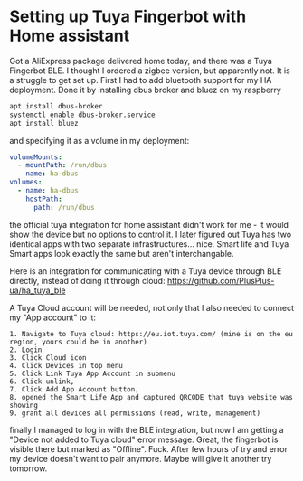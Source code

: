 # Setting up Tuya Fingerbot with Home assistant

Got a AliExpress package delivered home today, and there was a Tuya Fingerbot BLE. I thought I ordered a zigbee version, but apparently not.
It is a struggle to get set up. First I had to add bluetooth support for my HA deployment. Done it by installing dbus broker and bluez on my raspberry
```sh
apt install dbus-broker
systemctl enable dbus-broker.service
apt install bluez
```

and specifying it as a volume in my deployment:
```yaml
volumeMounts:
  - mountPath: /run/dbus
    name: ha-dbus
volumes:
  - name: ha-dbus
    hostPath:
      path: /run/dbus
```

the official tuya integration for home assistant didn't work for me - it would show the device but no options to control it.
I later figured out Tuya has two identical apps with two separate infrastructures... nice.
Smart life and Tuya Smart apps look exactly the same but aren't interchangable.

Here is an integration for communicating with a Tuya device through BLE directly, instead of doing it through cloud:
https://github.com/PlusPlus-ua/ha_tuya_ble

A Tuya Cloud account will be needed, not only that I also needed to connect my "App account" to it:
```
1. Navigate to Tuya cloud: https://eu.iot.tuya.com/ (mine is on the eu region, yours could be in another)
2. Login
3. Click Cloud icon
4. Click Devices in top menu
5. Click Link Tuya App Account in submenu
6. Click unlink, 
7. Click Add App Account button, 
8. opened the Smart Life App and captured QRCODE that tuya website was showing 
9. grant all devices all permissions (read, write, management)
```

finally I managed to log in with the BLE integration, but now I am getting a "Device not added to Tuya cloud" error message.
Great, the fingerbot is visible there but marked as "Offline". Fuck.
After few hours of try and error my device doesn't want to pair anymore. Maybe will give it another try tomorrow.
